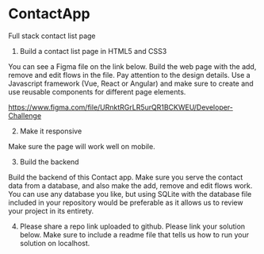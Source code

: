 # ContactApp
Full stack contact list page 


1. Build a contact list page in HTML5 and CSS3

You can see a Figma file on the link below. Build the web page with the add, remove and edit flows in the file. Pay attention to the design details. Use a Javascript framework (Vue, React or Angular) and make sure to create and use reusable components for different page elements.

https://www.figma.com/file/URnktRGrLR5urQR1BCKWEU/Developer-Challenge


2. Make it responsive

Make sure the page will work well on mobile.


3. Build the backend

Build the backend of this Contact app. Make sure you serve the contact data from a database, and also make the add, remove and edit flows work. You can use any database you like, but using SQLite with the database file included in your repository would be preferable as it allows us to review your project in its entirety.


4. Please share a repo link uploaded to github.
Please link your solution below. Make sure to include a readme file that tells us how to run your solution on localhost.
